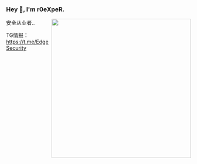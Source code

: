 ### Hey 👋, I'm r0eXpeR.

<img align='right' src="https://github-readme-stats.vercel.app/api?username=r0eXpeR&show_icons=true&theme=radical" width="380">

安全从业者..

TG情报：https://t.me/EdgeSecurity
